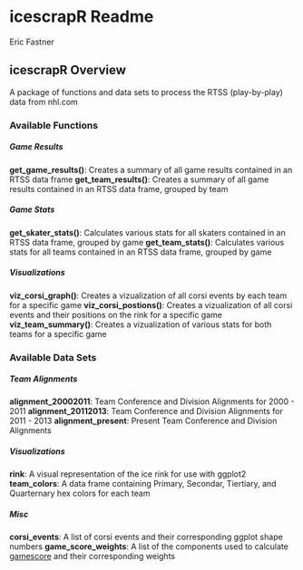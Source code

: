 icescrapR Readme
================
Eric Fastner

icescrapR Overview
------------------

A package of functions and data sets to process the RTSS (play-by-play) data from nhl.com

### Available Functions

##### Game Results

**get\_game\_results()**: Creates a summary of all game results contained in an RTSS data frame **get\_team\_results()**: Creates a summary of all game results contained in an RTSS data frame, grouped by team

##### Game Stats

**get\_skater\_stats()**: Calculates various stats for all skaters contained in an RTSS data frame, grouped by game **get\_team\_stats()**: Calculates various stats for all teams contained in an RTSS data frame, grouped by game

##### Visualizations

**viz\_corsi\_graph()**: Creates a vizualization of all corsi events by each team for a specific game **viz\_corsi\_postions()**: Creates a vizualization of all corsi events and their positions on the rink for a specific game **viz\_team\_summary()**: Creates a vizualization of various stats for both teams for a specific game

### Available Data Sets

##### Team Alignments

**alignment\_20002011**: Team Conference and Division Alignments for 2000 - 2011 **alignment\_20112013**: Team Conference and Division Alignments for 2011 - 2013 **alignment\_present**: Present Team Conference and Division Alignments

##### Visualizations

**rink**: A visual representation of the ice rink for use with ggplot2 **team\_colors**: A data frame containing Primary, Secondar, Tiertiary, and Quarternary hex colors for each team

##### Misc

**corsi\_events**: A list of corsi events and their corresponding ggplot shape numbers **game\_score\_weights**: A list of the components used to calculate [gamescore](https://hockey-graphs.com/2016/07/13/measuring-single-game-productivity-an-introduction-to-game-score/) and their corresponding weights
